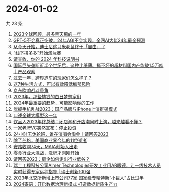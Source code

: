 # 2024-01-02

共 23 条

<!-- BEGIN 36KR -->
<!-- 最后更新时间 2024-01-02 06:03:59 +0800 -->
1. [2023全球回顾，最多黑天鹅的一年](https://36kr.com/p/2584697416181127)
1. [GPT-5不会真正突破，24年AGI不会实现，全网AI大佬24年最全预测](https://36kr.com/p/2585693745784200)
1. [从今天开始，迪士尼这只米老鼠终于「自由」了](https://36kr.com/p/2585561606219401)
1. [“线下拼多多”开始淘汰赛](https://36kr.com/p/2576996415348866)
1. [请查收，你的 2024 年科技说明书](https://36kr.com/p/2585329608729990)
1. [国际巨头垄断近半个世纪后，这种比纸薄、撕不坏的超材料国内产能破1.5万吨 ｜产品观察](https://36kr.com/p/2584834238146181)
1. [过去一年，跨界造车的玩家们怎么样了？](https://36kr.com/p/2584708227030918)
1. [这7种生活方式，可以有效降低抑郁风险](https://36kr.com/p/2534987758183943)
1. [京东吹响战斗号角](https://36kr.com/p/2581988704265607)
1. [2023年，那些搞钱的白日梦想家们](https://36kr.com/p/2582545201505664)
1. [2024年最重要的趋势，可能影响你的工作](https://36kr.com/p/2585382868362629)
1. [旗舰手机乱战2023：国产品牌与iPhone上演群架模式](https://36kr.com/p/2585481789316999)
1. [口述全球大模型这一年](https://36kr.com/p/2584625392657795)
1. [饮品人2023年终总结：闭店潮和开店潮同时上演，越来越看不懂？](https://36kr.com/p/2583989360748164)
1. [一家老牌VC突然宣布：停止投资](https://36kr.com/p/2584075494696577)
1. [24小时无休轮班，谁在演唱会淘金｜请回答2023](https://36kr.com/p/2583906793678212)
1. [除了芒格，美国商业界今年的11位逝者](https://36kr.com/p/2582730134070660)
1. [安踏收购74天，MAIA创始人出走](https://36kr.com/p/2582709750490505)
1. [零食行业大混战，洗牌才刚刚开始](https://36kr.com/p/2583258163390080)
1. [请回答2023：房企如何走出行业低谷？](https://36kr.com/p/2584795608082049)
1. [瑞士工程科技公司Almer Technologies研发工业用AR眼镜，让一线技术人员实时获得专家远程指导 | 瑞士创新100强](https://36kr.com/p/2584838598664073)
1. [2023年北交所新增上市公司77家 国家级专精特新“小巨人”占比过半](https://36kr.com/p/2585823212889731)
1. [2024寄语：开启数据治理新模式 打造数据新质生产力](https://36kr.com/p/2585343868953988)
<!-- END 36KR -->